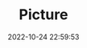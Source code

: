 ---
weight: 1
images:
- /images/edited/127.jpeg
title: Picture
date: 2022-10-24 22:59:53
tags:
- luminar
- work
---